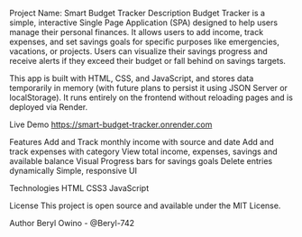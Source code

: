Project Name: Smart Budget Tracker
Description
Budget Tracker is a simple, interactive Single Page Application (SPA) designed to help users manage their personal finances. It allows users to add income, track expenses, and set savings goals for specific purposes like emergencies, vacations, or projects. Users can visualize their savings progress and receive alerts if they exceed their budget or fall behind on savings targets.

This app is built with HTML, CSS, and JavaScript, and stores data temporarily in memory (with future plans to persist it using JSON Server or localStorage). It runs entirely on the frontend without reloading pages and is deployed via Render.

Live Demo
https://smart-budget-tracker.onrender.com

Features
Add and Track monthly income with source and date
Add and track expenses with category
View total income, expenses, savings and available balance
Visual Progress bars for savings goals
Delete entries dynamically
Simple, responsive UI

Technologies
HTML
CSS3
JavaScript

License
This project is open source and available under the MIT License.

Author
Beryl Owino - @Beryl-742
